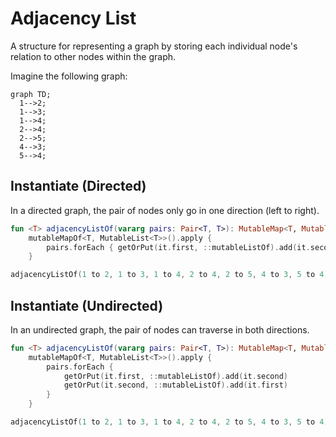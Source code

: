 # Adjacency List

A structure for representing a graph by storing each individual node's relation
to other nodes within the graph.

Imagine the following graph:

```mermaid
graph TD;
  1-->2;
  1-->3;
  1-->4;
  2-->4;
  2-->5;
  4-->3;
  5-->4;
```

## Instantiate (Directed)

In a directed graph, the pair of nodes only go in one direction (left to right).

```kotlin
fun <T> adjacencyListOf(vararg pairs: Pair<T, T>): MutableMap<T, MutableList<T>> = 
    mutableMapOf<T, MutableList<T>>().apply {
        pairs.forEach { getOrPut(it.first, ::mutableListOf).add(it.second) }
    }

adjacencyListOf(1 to 2, 1 to 3, 1 to 4, 2 to 4, 2 to 5, 4 to 3, 5 to 4)
```

## Instantiate (Undirected)

In an undirected graph, the pair of nodes can traverse in both directions.

```kotlin
fun <T> adjacencyListOf(vararg pairs: Pair<T, T>): MutableMap<T, MutableList<T>> = 
    mutableMapOf<T, MutableList<T>>().apply {
        pairs.forEach { 
            getOrPut(it.first, ::mutableListOf).add(it.second)
            getOrPut(it.second, ::mutableListOf).add(it.first)
        }
    }

adjacencyListOf(1 to 2, 1 to 3, 1 to 4, 2 to 4, 2 to 5, 4 to 3, 5 to 4)
```
